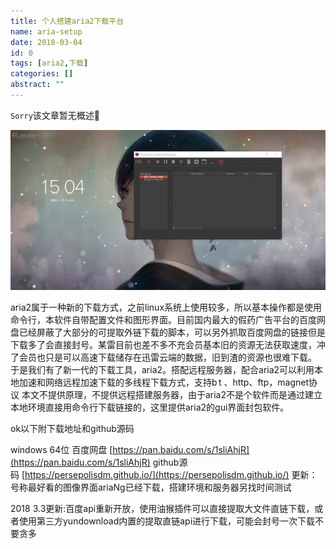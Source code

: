 ```yaml
---
title: 个人搭建aria2下载平台
name: aria-setup
date: 2018-03-04
id: 0
tags: [aria2,下载]
categories: []
abstract: ""
---
```

<code>Sorry</code>该文章暂无概述💊
<!--more-->


![](/images/aria-setup.webp)

aria2属于一种新的下载方式，之前linux系统上使用较多，所以基本操作都是使用命令行，本软件自带配置文件和图形界面。目前国内最大的假药广告平台的百度网盘已经屏蔽了大部分的可提取外链下载的脚本，可以另外抓取百度网盘的链接但是下载多了会直接封号。某雷目前也差不多不充会员基本旧的资源无法获取速度，冲了会员也只是可以高速下载储存在迅雷云端的数据，旧到渣的资源也很难下载。 于是我们有了新一代的下载工具，aria2。搭配远程服务器，配合aria2可以利用本地加速和网络远程加速下载的多线程下载方式，支持b t 、http、ftp，magnet协议 本文不提供原理，不提供远程搭建服务器，由于aria2不是个软件而是通过建立本地环境直接用命令行下载链接的，这里提供aria2的gui界面封包软件。

 ok以下附下载地址和github源码

 windows 64位
 百度网盘 [https://pan.baidu.com/s/1sliAhjR](https://pan.baidu.com/s/1sliAhjR) 
github源码 [https://persepolisdm.github.io/](https://persepolisdm.github.io/) 
更新：号称最好看的图像界面ariaNg已经下载，搭建环境和服务器另找时间测试 

2018 3.3更新:百度api重新开放，使用油猴插件可以直接提取大文件直链下载，或者使用第三方yundownload内置的提取直链api进行下载，可能会封号一次下载不要贪多